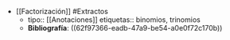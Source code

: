 - [[Factorización]] #Extractos
	- tipo:: [[Anotaciones]]
	  etiquetas:: binomios, trinomios
	- **Bibliografía**: ((62f97366-eadb-47a9-be54-a0e0f72c170b))
